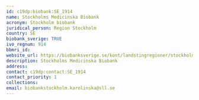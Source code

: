 ```yaml
---
id: c19dp:biobank:SE_1914
name: Stockholms Medicinska Biobank
acronym: Stockholm biobank
juridical_person: Region Stockholm
country: SE
biobank_sverige: TRUE
ivo_regnum: 914
bbmri_id:
website_url: https://biobanksverige.se/kont/landstingregioner/stockholm/
description: Stockholms Medicinska Biobank
address:
contact: c19dp:contact:SE_1914
contact_priority: 1
collections:
email: biobankstockholm.karolinska@sll.se
---
```

